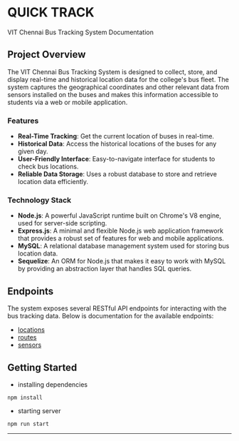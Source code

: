 # QUICK TRACK
VIT Chennai Bus Tracking System Documentation
## Project Overview

The VIT Chennai Bus Tracking System is designed to collect, store, and display real-time and historical location data for the college's bus fleet. The system captures the geographical coordinates and other relevant data from sensors installed on the buses and makes this information accessible to students via a web or mobile application.

### Features

- **Real-Time Tracking**: Get the current location of buses in real-time.
- **Historical Data**: Access the historical locations of the buses for any given day.
- **User-Friendly Interface**: Easy-to-navigate interface for students to check bus locations.
- **Reliable Data Storage**: Uses a robust database to store and retrieve location data efficiently.

### Technology Stack

- **Node.js**: A powerful JavaScript runtime built on Chrome's V8 engine, used for server-side scripting.
- **Express.js**: A minimal and flexible Node.js web application framework that provides a robust set of features for web and mobile applications.
- **MySQL**: A relational database management system used for storing bus location data.
- **Sequelize**: An ORM for Node.js that makes it easy to work with MySQL by providing an abstraction layer that handles SQL queries.
## Endpoints

The system exposes several RESTful API endpoints for interacting with the bus tracking data. Below is documentation for the available endpoints:

* [locations](./docs/location.md)
* [routes](./docs/routes.md)
* [sensors](./docs/sensors.md)

## Getting Started
* installing dependencies
```
npm install
```

* starting server
```
npm run start
```

---